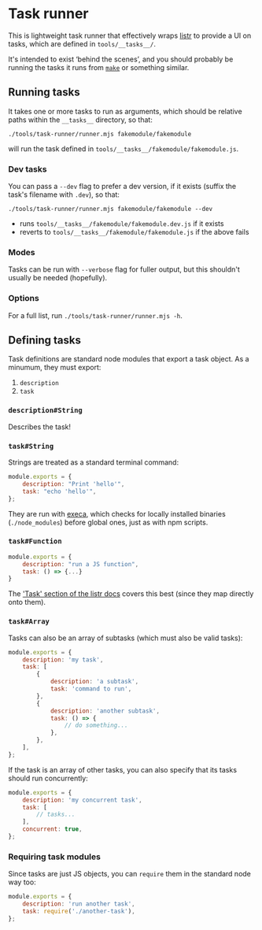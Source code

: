# Task runner

This is lightweight task runner that effectively wraps [listr](https://github.com/SamVerschueren/listr) to provide a UI on tasks, which are defined in `tools/__tasks__/`.

It's intended to exist ‘behind the scenes’, and you should probably be running the tasks it runs from [`make`](https://github.com/guardian/frontend/blob/main/makefile) or something similar.

## Running tasks

It takes one or more tasks to run as arguments, which should be relative paths within the `__tasks__` directory, so that:

```
./tools/task-runner/runner.mjs fakemodule/fakemodule
```

will run the task defined in `tools/__tasks__/fakemodule/fakemodule.js`.

### Dev tasks

You can pass a `--dev` flag to prefer a dev version, if it exists (suffix the task's filename with `.dev`), so that:

```
./tools/task-runner/runner.mjs fakemodule/fakemodule --dev
```

-   runs `tools/__tasks__/fakemodule/fakemodule.dev.js` if it exists
-   reverts to `tools/__tasks__/fakemodule/fakemodule.js` if the above fails

### Modes

Tasks can be run with `--verbose` flag for fuller output, but this shouldn't usually be needed (hopefully).

### Options

For a full list, run `./tools/task-runner/runner.mjs -h`.

## Defining tasks

Task definitions are standard node modules that export a task object. As a minumum, they must export:

1. `description`
2. `task`

### `description#String`

Describes the task!

### `task#String`

Strings are treated as a standard terminal command:

```js
module.exports = {
	description: "Print 'hello'",
	task: "echo 'hello'",
};
```

They are run with [execa](https://github.com/sindresorhus/execa), which checks for locally installed binaries (`./node_modules`) before global ones, just as with npm scripts.

### `task#Function`

```js
module.exports = {
    description: "run a JS function",
    task: () => {...}
}
```

The ['Task' section of the listr docs](https://github.com/SamVerschueren/listr#task) covers this best (since they map directly onto them).

### `task#Array`

Tasks can also be an array of subtasks (which must also be valid tasks):

```js
module.exports = {
	description: 'my task',
	task: [
		{
			description: 'a subtask',
			task: 'command to run',
		},
		{
			description: 'another subtask',
			task: () => {
				// do something...
			},
		},
	],
};
```

If the task is an array of other tasks, you can also specify that its tasks should run concurrently:

```js
module.exports = {
	description: 'my concurrent task',
	task: [
		// tasks...
	],
	concurrent: true,
};
```

### Requiring task modules

Since tasks are just JS objects, you can `require` them in the standard node way too:

```js
module.exports = {
	description: 'run another task',
	task: require('./another-task'),
};
```
